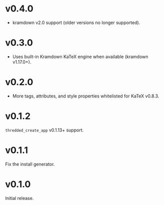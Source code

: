 # v0.4.0

* kramdown v2.0 support (older versions no longer supported).

# v0.3.0

* Uses built-in Kramdown KaTeX engine when available (kramdown v1.17.0+).

# v0.2.0

* More tags, attributes, and style properties whitelisted for KaTeX v0.8.3.

# v0.1.2

`thredded_create_app` v0.1.13+ support.

# v0.1.1

Fix the install generator.

# v0.1.0

Initial release.
